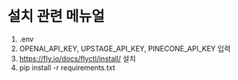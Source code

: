# 설치 관련 메뉴얼

1. .env
2. OPENAI_API_KEY, UPSTAGE_API_KEY, PINECONE_API_KEY 입력
3. https://fly.io/docs/flyctl/install/ 설치
4. pip install -r requirements.txt
